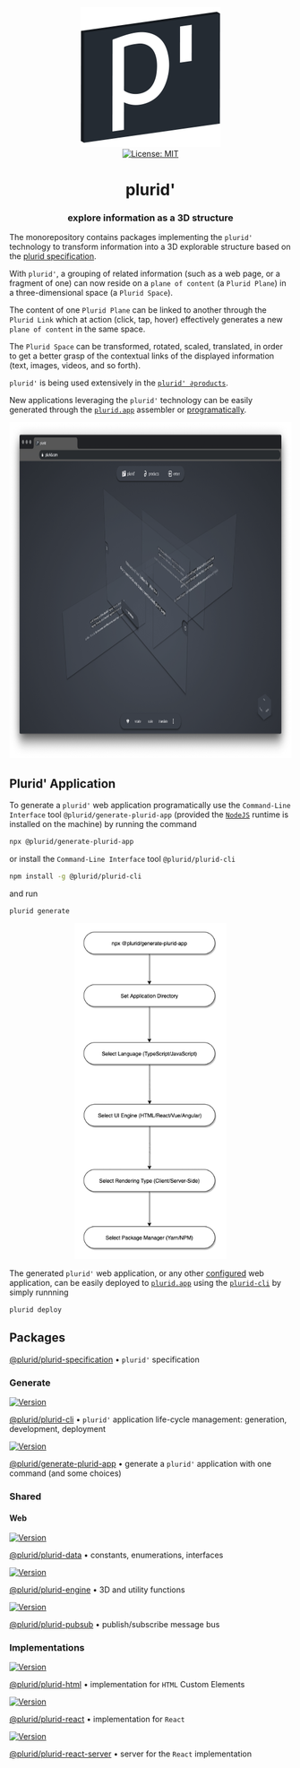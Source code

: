 <p align="center">
    <img src="https://raw.githubusercontent.com/plurid/plurid/master/about/identity/plurid-p-logo.png" height="250px">
    <br />
    <a target="_blank" href="https://github.com/plurid/plurid/blob/master/LICENSE">
        <img src="https://img.shields.io/badge/license-MIT-blue.svg?colorB=1380C3&style=for-the-badge" alt="License: MIT">
    </a>
</p>


<h1 align="center">
    plurid'
</h1>


<h3 align="center">
    explore information as a 3D structure
</h3>



The monorepository contains packages implementing the `plurid'` technology to transform information into a 3D explorable structure based on the [plurid specification](https://github.com/plurid/plurid/tree/master/packages/plurid-specification).

With `plurid'`, a grouping of related information (such as a web page, or a fragment of one) can now reside on a `plane of content` (a `Plurid Plane`) in a three-dimensional space (a `Plurid Space`).

The content of one `Plurid Plane` can be linked to another through the `Plurid Link` which at action (click, tap, hover) effectively generates a new `plane of content` in the same space.

The `Plurid Space` can be transformed, rotated, scaled, translated, in order to get a better grasp of the contextual links of the displayed information (text, images, videos, and so forth).

`plurid'` is being used extensively in the <a target="_blank" href="https://plurid.com/products">`plurid' ∂products`</a>.

New applications leveraging the `plurid'` technology can be easily generated through the [`plurid.app`](https://plurid.app/assembler) assembler or [programatically](#plurid-application).


<p align="center">
    <img src="https://raw.githubusercontent.com/plurid/plurid/master/about/identity/plurid-demo.png" height="600px">
</p>



## Plurid' Application

To generate a `plurid'` web application programatically use the `Command-Line Interface` tool `@plurid/generate-plurid-app` (provided the [`NodeJS`](https://nodejs.org/en/) runtime is installed on the machine) by running the command

``` bash
npx @plurid/generate-plurid-app
```

or install the `Command-Line Interface` tool `@plurid/plurid-cli`

``` bash
npm install -g @plurid/plurid-cli
```

and run

```
plurid generate
```


<p align="center">
    <img src="https://raw.githubusercontent.com/plurid/plurid/master/about/diagrams/plurid-generate.png" height="600px">
</p>

The generated `plurid'` web application, or any other [configured](https://manual.plurid.com/plurid-app/deploy) web application, can be easily deployed to [`plurid.app`](https://plurid.app) using the [`plurid-cli`][plurid-cli] by simply runnning

``` bash
plurid deploy
```



## Packages


[@plurid/plurid-specification][plurid-specification] • `plurid'` specification

[plurid-specification]: https://github.com/plurid/plurid/tree/master/packages/plurid-specification


### Generate

<a target="_blank" href="https://www.npmjs.com/package/@plurid/plurid-cli">
    <img src="https://img.shields.io/npm/v/@plurid/plurid-cli.svg?logo=npm&colorB=1380C3&style=for-the-badge" alt="Version">
</a>

[@plurid/plurid-cli][plurid-cli] • `plurid'` application life-cycle management: generation, development, deployment

[plurid-cli]: https://github.com/plurid/plurid/tree/master/packages/plurid-cli



<a target="_blank" href="https://www.npmjs.com/package/@plurid/generate-plurid-app">
    <img src="https://img.shields.io/npm/v/@plurid/generate-plurid-app.svg?logo=npm&colorB=1380C3&style=for-the-badge" alt="Version">
</a>

[@plurid/generate-plurid-app][generate-plurid-app] • generate a `plurid'` application with one command (and some choices)

[generate-plurid-app]: https://github.com/plurid/plurid/tree/master/packages/plurid/web/generate-plurid-app



### Shared


#### Web

<a target="_blank" href="https://www.npmjs.com/package/@plurid/plurid-data">
    <img src="https://img.shields.io/npm/v/@plurid/plurid-data.svg?logo=npm&colorB=1380C3&style=for-the-badge" alt="Version">
</a>

[@plurid/plurid-data][plurid-data] • constants, enumerations, interfaces

[plurid-data]: https://github.com/plurid/plurid/tree/master/packages/plurid/web/plurid-data



<a target="_blank" href="https://www.npmjs.com/package/@plurid/plurid-engine">
    <img src="https://img.shields.io/npm/v/@plurid/plurid-engine.svg?logo=npm&colorB=1380C3&style=for-the-badge" alt="Version">
</a>

[@plurid/plurid-engine][plurid-engine] • 3D and utility functions

[plurid-engine]: https://github.com/plurid/plurid/tree/master/packages/plurid/web/plurid-engine



<a target="_blank" href="https://www.npmjs.com/package/@plurid/plurid-pubsub">
    <img src="https://img.shields.io/npm/v/@plurid/plurid-pubsub.svg?logo=npm&colorB=1380C3&style=for-the-badge" alt="Version">
</a>

[@plurid/plurid-pubsub][plurid-pubsub] • publish/subscribe message bus

[plurid-pubsub]: https://github.com/plurid/plurid/tree/master/packages/plurid/web/plurid-pubsub



### Implementations


<a target="_blank" href="https://www.npmjs.com/package/@plurid/plurid-html">
    <img src="https://img.shields.io/npm/v/@plurid/plurid-html.svg?logo=npm&colorB=1380C3&style=for-the-badge" alt="Version">
</a>

[@plurid/plurid-html][plurid-html] • implementation for `HTML` Custom Elements

[plurid-html]: https://github.com/plurid/plurid/tree/master/packages/plurid/web/plurid-html



<a target="_blank" href="https://www.npmjs.com/package/@plurid/plurid-react">
    <img src="https://img.shields.io/npm/v/@plurid/plurid-react.svg?logo=npm&colorB=1380C3&style=for-the-badge" alt="Version">
</a>

[@plurid/plurid-react][plurid-react] • implementation for `React`

[plurid-react]: https://github.com/plurid/plurid/tree/master/packages/plurid/web/plurid-react



<a target="_blank" href="https://www.npmjs.com/package/@plurid/plurid-react-server">
    <img src="https://img.shields.io/npm/v/@plurid/plurid-react-server.svg?logo=npm&colorB=1380C3&style=for-the-badge" alt="Version">
</a>

[@plurid/plurid-react-server][plurid-react-server] • server for the `React` implementation

[plurid-react-server]: https://github.com/plurid/plurid/tree/master/packages/plurid/web/plurid-react-server

